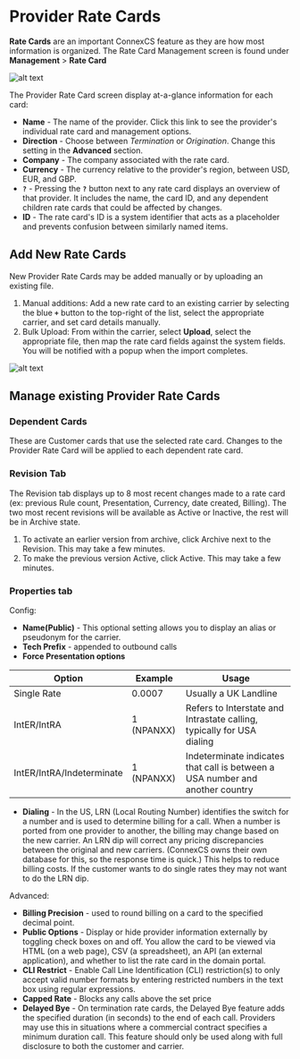 # Provider Rate Cards

**Rate Cards** are an important ConnexCS feature as they are how most information is organized. The Rate Card Management screen is found under **Management** > **Rate Card**

![alt text][provider-card-1] 

The Provider Rate Card screen display at-a-glance information for each card:  

* **Name** - The name of the provider.  Click this link to see the provider's individual rate card and management options.
* **Direction** - Choose between *Termination* or *Origination*.  Change this setting in the **Advanced** section.
* **Company** - The company associated with the rate card. 
* **Currency** - The currency relative to the provider's region, between USD, EUR, and GBP.
* **`?`** - Pressing the **`?`** button next to any rate card displays an overview of that provider.  It includes the name, the card ID, and any dependent children rate cards that could be affected by changes.
* **ID** - The rate card's ID is a system identifier that acts as a placeholder and prevents confusion between similarly named items.

## Add New Rate Cards
New Provider Rate Cards may be added manually or by uploading an existing file. 

1. Manual additions: Add a new rate card to an existing carrier by selecting the blue **`+`** button to the top-right of the list, select the appropriate carrier, and set card details manually. 
2. Bulk Upload: From within the carrier, select **Upload**, select the appropriate file, then map the rate card fields against the system fields. You will be notified with a popup when the import completes.

![alt text][provider-card-4] 

## Manage existing Provider Rate Cards

### Dependent Cards
These are Customer cards that use the selected rate card. Changes to the Provider Rate Card will be applied to each dependent rate card. 

### Revision Tab 
The Revision tab displays up to 8 most recent changes made to a rate card (ex: previous Rule count, Presentation, Currency, date created, Billing). The two most recent revisions will be available as Active or Inactive, the rest will be in Archive state. 

1. To activate an earlier version from archive, click Archive next to the Revision. This may take a few minutes. 
2. To make the previous version Active, click Active. This may take a few minutes. 

### Properties tab

Config:

* **Name(Public)** - This optional setting allows you to display an alias or pseudonym for the carrier. 
* **Tech Prefix** - appended to outbound calls
* **Force Presentation options** 

|Option|Example|Usage|
| --- | --- | --- |
|Single Rate|0.0007|Usually a UK Landline|
|IntER/IntRA|1 (NPANXX)|Refers to Interstate and Intrastate calling, typically for USA dialing|
|IntER/IntRA/Indeterminate|1 (NPANXX)|Indeterminate indicates that call is between a USA number and another country|

* **Dialing** - In the US, LRN (Local Routing Number) identifies the switch for a number and is used to determine billing for a call.  When a number is ported from one provider to another, the billing may change based on the new carrier. An LRN dip will correct any pricing discrepancies between the original and new carriers. (ConnexCS owns their own database for this, so the response time is quick.) This helps to reduce billing costs. If the customer wants to do single rates they may not want to do the LRN dip. 

Advanced:

* **Billing Precision** - used to round billing on a card to the specified decimal point. 
* **Public Options** - Display or hide provider information externally by toggling check boxes on and off.  You allow the card to be viewed via HTML (on a web page), CSV (a spreadsheet), an API (an external application), and whether to list the rate card in the domain portal.
* **CLI Restrict** - Enable Call Line Identification (CLI) restriction(s) to only accept valid number formats by entering restricted numbers in the text box using regular expressions.
* **Capped Rate** - Blocks any calls above the set price
* **Delayed Bye** - On termination rate cards, the Delayed Bye feature adds the specified duration (in seconds) to the end of each call. Providers may use this in situations where a commercial contract specifies a minimum duration call. This feature should only be used along with full disclosure to both the customer and carrier.

[provider-card-1]: /card/img/115.png "provider-card-1"
[provider-card-4]: /card/img/118.png "provider-card-4"
